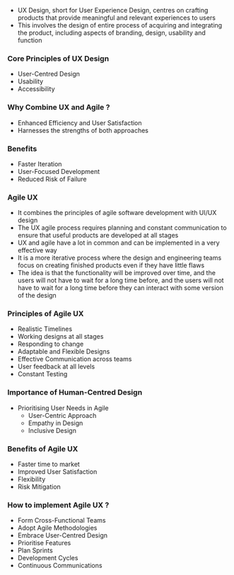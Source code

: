 - UX Design, short for User Experience Design, centres on crafting products that provide meaningful and relevant experiences to users
- This involves the design of entire process of acquiring and integrating the product, including aspects of branding, design, usability and function

### Core Principles of UX Design
- User-Centred Design
- Usability
- Accessibility

### Why Combine UX and Agile ?
- Enhanced Efficiency and User Satisfaction
- Harnesses the strengths of both approaches

### Benefits
- Faster Iteration
- User-Focused Development
- Reduced Risk of Failure

### Agile UX
- It combines the principles of agile software development with UI/UX design
- The UX agile process requires planning and constant communication to ensure that useful products are developed at all stages
- UX and agile have a lot in common and can be implemented in a very effective way
- It is a more iterative process where the design and engineering teams focus on creating finished products even if they have little flaws
- The idea is that the functionality will be improved over time, and the users will not have to wait for a long time before, and the users will not have to wait for a long time before they can interact with some version of the design

### Principles of Agile UX
- Realistic Timelines
- Working designs at all stages
- Responding to change
- Adaptable and Flexible Designs
- Effective Communication across teams
- User feedback at all levels
- Constant Testing

### Importance of Human-Centred Design
- Prioritising User Needs in Agile
	- User-Centric Approach
	- Empathy in Design
	- Inclusive Design

### Benefits of Agile UX
- Faster time to market
- Improved User Satisfaction
- Flexibility
- Risk Mitigation

### How to implement Agile UX ?
- Form Cross-Functional Teams
- Adopt Agile Methodologies
- Embrace User-Centred Design
- Prioritise Features
- Plan Sprints
- Development Cycles
- Continuous Communications
